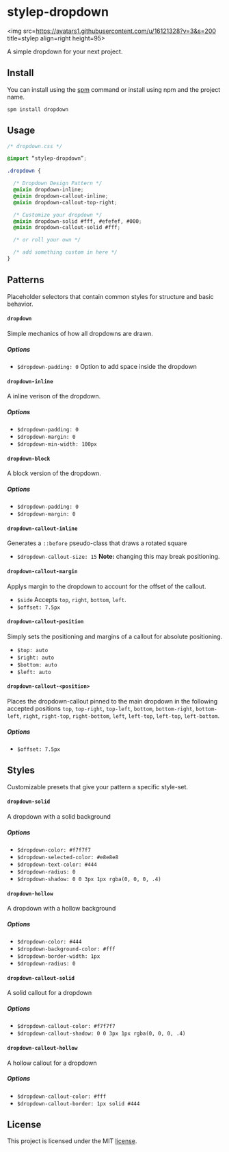 # stylep-dropdown
<img src=https://avatars1.githubusercontent.com/u/16121328?v=3&s=200 title=stylep align=right height=95>

A simple dropdown for your next project.

## Install
You can install using the [spm](https://github.com/stylep/stylep) command or install using npm and the project name.

``` shell
spm install dropdown
```

## Usage
``` css
/* dropdown.css */

@import “stylep-dropdown”;

.dropdown {

  /* Dropdown Design Pattern */
  @mixin dropdown-inline;
  @mixin dropdown-callout-inline;
  @mixin dropdown-callout-top-right;

  /* Customize your dropdown */
  @mixin dropdown-solid #fff, #efefef, #000;
  @mixin dropdown-callout-solid #fff;

  /* or roll your own */

  /* add something custom in here */
}
```

## Patterns
Placeholder selectors that contain common styles for structure and basic behavior.

#### `dropdown`
Simple mechanics of how all dropdowns are drawn.

##### Options

* `$dropdown-padding: 0` Option to add space inside the dropdown

#### `dropdown-inline`
A inline verison of the dropdown.

##### Options

* `$dropdown-padding: 0`
* `$dropdown-margin: 0`
* `$dropdown-min-width: 100px`

#### `dropdown-block`
A block version of the dropdown.

##### Options

* `$dropdown-padding: 0`
* `$dropdown-margin: 0`

#### `dropdown-callout-inline`
Generates a `::before` pseudo-class that draws a rotated square

* `$dropdown-callout-size: 15` **Note:** changing this may break positioning.

#### `dropdown-callout-margin`
Applys margin to the dropdown to account for the offset of the callout.

* `$side` Accepts `top`, `right`, `bottom`, `left`.
* `$offset: 7.5px`

#### `dropdown-callout-position`
Simply sets the positioning and margins of a callout for absolute positioning.

* `$top: auto`
* `$right: auto`
* `$bottom: auto`
* `$left: auto`

#### `dropdown-callout-<position>`
Places the dropdown-callout pinned to the main dropdown in the following accepted positions `top`, `top-right`, `top-left`, `bottom`, `bottom-right`, `bottom-left`, `right`, `right-top`, `right-bottom`, `left`, `left-top`, `left-top`, `left-bottom`.

##### Options

* `$offset: 7.5px`

## Styles
Customizable presets that give your pattern a specific style-set.

#### `dropdown-solid`
A dropdown with a solid background

##### Options

* `$dropdown-color: #f7f7f7`
* `$dropdown-selected-color: #e8e8e8`
* `$dropdown-text-color: #444`
* `$dropdown-radius: 0`
* `$dropdown-shadow: 0 0 3px 1px rgba(0, 0, 0, .4)`

#### `dropdown-hollow`
A dropdown with a hollow background

##### Options

* `$dropdown-color: #444`
* `$dropdown-background-color: #fff`
* `$dropdown-border-width: 1px`
* `$dropdown-radius: 0`

#### `dropdown-callout-solid`
A solid callout for a dropdown

##### Options

* `$dropdown-callout-color: #f7f7f7`
* `$dropdown-callout-shadow: 0 0 3px 1px rgba(0, 0, 0, .4)`

#### `dropdown-callout-hollow`
A hollow callout for a dropdown

##### Options

* `$dropdown-callout-color: #fff`
* `$dropdown-callout-border: 1px solid #444`

## License
This project is licensed under the MIT [license](LICENSE).
